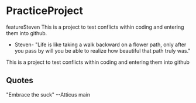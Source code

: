 # PracticeProject
featureSteven
This is a project to test conflicts within coding and entering them into github.
- Steven- "Life is like taking a walk backward on a flower path, only after you pass by will you be able to realize how beautiful that path truly was."

This is a project to test conflicts within coding and entering them into github

## Quotes

"Embrace the suck" --Atticus main

